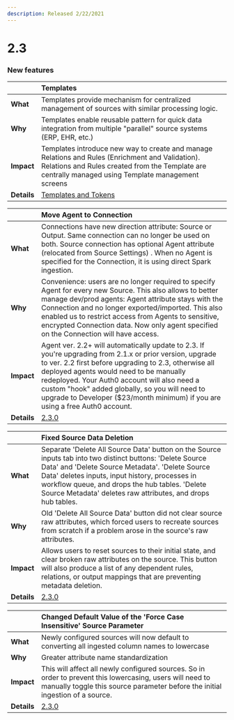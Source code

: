 ```yaml
---
description: Released 2/22/2021
---
```


# 2.3



### New features

|   | Templates |
| :--- | :--- |
| **What** | Templates provide mechanism for centralized management of  sources with similar processing logic.  |
| **Why** | Templates enable reusable pattern for quick data integration from multiple "parallel" source systems \(ERP, EHR, etc.\) |
| **Impact** | Templates introduce new way to create and manage Relations and Rules \(Enrichment and Validation\). Relations and Rules created from the Template are centrally managed using Template management screens |
| **Details** | [Templates and Tokens](../../configuring-the-data-integration-process/validation-and-enrichment-rule-templates/) |

|   | Move Agent to Connection |
| :--- | :--- |
| **What** | Connections have new direction attribute: Source or Output. Same connection can no longer be used on both. Source connection has optional Agent attribute \(relocated from Source Settings\) . When no Agent is specified for the Connection, it is using direct Spark ingestion. |
| **Why** | Convenience: users are no longer required to specify Agent for every new Source. This also allows to better manage dev/prod agents: Agent attribute stays with the Connection and no longer  exported/imported. This also enabled us to restrict access from Agents to sensitive, encrypted Connection data. Now only agent specified on the Connection will have access.   |
| **Impact** | Agent ver. 2.2+ will automatically update to 2.3. If you're upgrading from 2.1.x or prior version, upgrade to ver. 2.2 first before upgrading to 2.3, otherwise all deployed agents would need to be manually redeployed. Your Auth0 account will also need a custom "hook" added globally, so you will need to upgrade to Developer \($23/month minimum\) if you are using a free Auth0 account. |
| **Details** | [2.3.0](2.3.0.md) |

|  | Fixed Source Data Deletion |
| :--- | :--- |
| **What** | Separate 'Delete All Source Data' button on the Source inputs tab into two distinct buttons: 'Delete Source Data' and 'Delete Source Metadata'. 'Delete Source Data' deletes inputs, input history, processes in workflow queue, and drops the hub tables. 'Delete Source Metadata' deletes raw attributes, and drops hub tables.  |
| **Why** | Old 'Delete All Source Data' button did not clear source raw attributes, which forced users to recreate sources from scratch if a problem arose in the source's raw attributes. |
| **Impact** | Allows users to reset sources to their initial state, and clear broken raw attributes on the source. This button will also produce a list of any dependent rules, relations, or output mappings that are preventing metadata deletion. |
| **Details** | [2.3.0](2.3.0.md) |

|  | Changed Default Value of the 'Force Case Insensitive' Source Parameter |
| :--- | :--- |
| **What** | Newly configured sources will now default to converting all ingested column names to lowercase |
| **Why** | Greater attribute name standardization |
| **Impact** | This will affect all newly configured sources. So in order to prevent this lowercasing, users will need to manually toggle this source parameter before the initial ingestion of a source. |
| **Details** | [2.3.0](2.3.0.md) |

